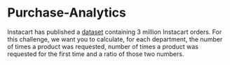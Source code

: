 # Purchase-Analytics
Instacart has published a <a href="https://www.instacart.com/datasets/grocery-shopping-2017">dataset</a> containing 3 million Instacart orders.  For this challenge, we want you to calculate, for each department, the number of times a product was requested, number of times a product was requested for the first time and a ratio of those two numbers.
